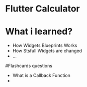 # Flutter Calculator

# What i learned?

- How Widgets Blueprints Works
- How Stsfull Widgets are changed
- ...

#Flashcards questions
- What is a Callback Function
- 